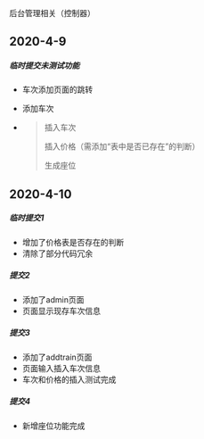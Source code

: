 后台管理相关（控制器）

## 2020-4-9

##### 临时提交未测试功能

- 车次添加页面的跳转

- 添加车次

- > 插入车次
  >
  > 插入价格（需添加“表中是否已存在”的判断）
  >
  > 生成座位

## 2020-4-10

##### 临时提交1

- 增加了价格表是否存在的判断
- 清除了部分代码冗余

##### 提交2

* 添加了admin页面
* 页面显示现存车次信息

##### 提交3

* 添加了addtrain页面
* 页面输入插入车次信息
* 车次和价格的插入测试完成

##### 提交4

* 新增座位功能完成